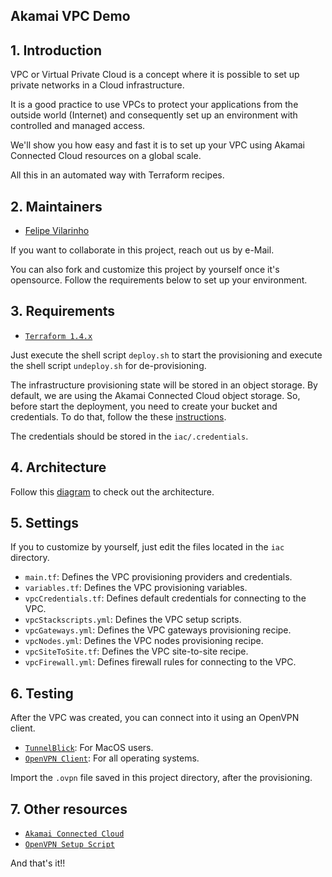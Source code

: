 ## Akamai VPC Demo

## 1. Introduction

VPC or Virtual Private Cloud is a concept where it is possible to set up private networks in a Cloud infrastructure.

It is a good practice to use VPCs to protect your applications from the outside world (Internet) and consequently 
set up an environment with controlled and managed access.

We'll show you how easy and fast it is to set up your VPC using Akamai Connected Cloud resources on a global scale.

All this in an automated way with Terraform recipes.

## 2. Maintainers

- [Felipe Vilarinho](https://www.linkedin.com/in/fvilarinho)

If you want to collaborate in this project, reach out us by e-Mail.

You can also fork and customize this project by yourself once it's opensource. 
Follow the requirements below to set up your environment.

## 3. Requirements

- [`Terraform 1.4.x`](https://www.terraform.io)

Just execute the shell script `deploy.sh` to start the provisioning and execute the shell script `undeploy.sh` for
de-provisioning.

The infrastructure provisioning state will be stored in an object storage. By default, we are using the Akamai Connected
Cloud object storage. So, before start the deployment, you need to create your bucket and credentials. To do that, 
follow the these [instructions](https://www.linode.com/docs/products/storage/object-storage/get-started/).

The credentials should be stored in the `iac/.credentials`.

## 4. Architecture

Follow this [diagram](https://viewer.diagrams.net/?tags=%7B%7D&highlight=FFFFFF&layers=1&nav=1&title=VPC#R7RxXd6rM9tfkMVl04VEQFOygWF6%2BhTDCCAICUvz1d7CkKMkxN%2FEcT3FFA3sKM7vP3jM8kMI6b0ZG6HQDC3gPBGblD2TjgSAIkiHRvxJSHCA4hREHiB1B6wh7AWhwB45A7AjdQgvEbyomQeAlMHwLNAPfB2byBmZEUZC9rbYMvLdPDQ0bXAA00%2FAuoRNoJc4RijPcS0ELQNs5PpolaoeChWG6dhRs%2FePzHghS2n8OxWvj1NdxorFjWEH2CkSKD6QQBUFyuFrnAvBK5J7QdmgnvVP6PO4I%2BMlVDXaZ5rhAbJOYHoTWDKPk3uOxl9TwtuA0jf1gk%2BKEoP0UQdkJ%2FkDymQMToIWGWZZmiCcQzEnW3rE4TqLAfUYkmiNvGbHz3Lq8GRhJAiIfQVj0IBZBL2dyGhaIEpC%2FAh1n1gTBGiRRgaocSx9x%2BtDkxIa1I9azVzQl6GMl5xU9aepY0zgykv3c%2BQsy0cURn9W4DTN%2BLO%2BURcNe07QyJ1NxtX0kmB8jt2SgEoXLwE%2B0I7iCsu%2Fh41ksjMWpR%2BxDPJHYGzSRxCWaqBPqXmOJvBmWvpsDl9DzhMALon1bcrkEjGk%2Bc%2BarEqvGLTCskv0%2BJuePmfKIXfpK5BLcrZBLViCX8ZISHaHhv8Eys9mWmmjPiY%2FxXk3XUQWcCvM9jk7l6Mo%2B%2Ft93tDgBZL8Ua5CgRk0jAZlRYqIcPoHpgx761UCEcHdqh0oW530h2GFcJ%2FB3MoJh1YxKRlhQDI1RN2GEk5l8K3U18om%2B5AyygjNup5uwC%2BQCC9nF420QJU5gB77hiS9Q%2FgX9pdi81OkEQXhE%2BgokSXE08sY2Cd6SBOQwmZbN0fwPd7NjZ%2BV1I399Uxxv4sSIknpp6MtxhcA%2FwSRYTvnQwLfOaiDIq%2FJLq4QoHBWvhlLezk6jLG9eBrO%2FO43mkywSB9vIBB9UPPIBmo8NPurwKMgljT5kuAh4RgLTt77Nt3MPfWOdfT%2BiirMVfkSVDsfJW4nqFV7Eb4ts9u6wTZD3oxjxHyjGS6X2sRr8buVFXqm8mLtSXqeF53UChd3C47Qjw4KICK%2FKgLGwWPqWwka9lTUCu5Q1rkLU6Js5%2Fp%2Fy%2FP8cOjBndKhYgv1cOhAVdDjz7XtBGaOp9Nz%2FAoqdWalnSfplFKta1v0FdCCxe1Nh1F9KCOLedFjViuSfDntNsnPz%2F6uVGFElO2ck07aLQ0AJv4puCBXJW%2BIYHrTLSLMJyuAUApQIg6bh1Y8Fa2hZBxcexHB3jKKWRAoD6Cf7OdP8A90o%2B0Je%2ByEu9irSfaKhH%2FjgjBmOoJtR9HylWhFtrIzk3oygV8jgM0GJfwS9FNHz1fCvpuj7EloGiR%2B%2BEj3WB2hImIY060G6sUf07YEM%2FSogikHxij8OD%2FudWOQH2Zxv4pfHs5RXReyE%2FakKgP2xN3TKd10i5cN81mfQUjtTjJU5Lq4iE3i7HBfBfcZP%2FHwMz6IBa1FVTgdLLEiG%2BYTWYq9G9%2F0kuaoCCd%2Bkp67Kcn2Y0PpQe32F6AsMkICpIjoGWIytTqx%2FlejvJLSoSx74qeks8lKe%2FqWzHr4vnXVkkB9HhK8NCZ9k9k5iwuSnIiq%2FtazeQY6F%2FFTY5DfD9v2ltEj6fpTjr0ppXa3ATlsQf6jAqPtSYJ%2FKEn8%2BrHWFh1kR1uJqFlar3VLc7i2pRdb%2BTjrcW1KLrFqL%2FpKA8L1S7N6SWuSn1sh%2FDh3uLql1YoS%2FjhD3ltSi3o9r%2FNNhB5LdW1KLIi5I9pzyuNxY9ufErr%2B8KP3lqY7LAMAz4ah%2FhHu44yTVz8pSlQ8ps1QTI3agbyeB%2F%2FflqD4v59wZu1REQ6o09M3Yhb7U0Bf0guv9mUHeiMPDicMlzEvLyYcggmgYJcUa6FkwjMHgBfQhgZ9P%2F5VEfD4Ttw96ICuM%2BGm0j6uQCHB8fAOubTRFDyKbLhlmGUP4z4IRGlFQ4kGCx0zEf6YXbK2nOLUrTe2nj9LRBPFUe0O0xwpPCK9RT8wl3XD8ZoR7%2FyzTl%2BW8hcb4cDqsJARRGETGXuZ7IMmCyD1KPq%2F%2ByRL%2FaUYhaeyMTbhLPiGq8kC3Oytxeazp64HMU27l%2BWaf5XlJtLyTW7km0%2FMdAc9rI5Ynzfd9Ectj00HJoK8DC2f5d%2FptD4cY7LHRC70v%2Bqlh3BPH0QRLYCxHcKfhn3rlnlAVFsNrNI4RFIsxb59yQMfFU%2FZc9TzXL2ijK%2BKtSOWHBz1%2BMCcnie8YC%2BANkAQnMCglfxEkSbBGFbyygH8%2BVn4SXwssje1e7ZzrjKRk4UsztX9g%2FQTFXpkUy0gMpAsPt4QU%2BsjCCFDn%2B2qGtZt2UEefnjZ2xLGNrrrlT0MW6l30XzAcj4nLCkuP7%2BridK8tyz8WwfjFBE92Jtlt8dmylbPmrrsbICtSasp0hHFdRRi6g0aGblfIYeMH%2Bx9H0cZ%2ByIB1GjFcaEzWMNi0uXSBjSV%2BWHbDDhoFkUSLbW3LjFx6MCcsT0efGiAT1KECph6jwNkaXQqmrxQNm%2Bpu2jBYNPOY7O2s%2BlDkZU1c6bile%2FOJTlj%2BbJfLQhMNuSmLnjjUVcrvExYxa8Muz0u5jrS8yXNZbVI7zq7lMA254boSI4YD3wBzUVP8VNwETq8RinWVP3yHTt4DHGqwS7qR3kxkd5Dg3GrcTpVaK9nkowCVqR0qxLSZKkKfZ0KEAmsptiQ8paa9Vs7PeZGoL9lGDptFQ4E7XAWFLeg9ztWsaGbl0yk23NUM0rcHVlMR5BZcZkt5zZAdM0d9uYXcClh6UuTeoOloOUMUGFz3G%2FK2yzQZAqpFR3Jlu6tIsgBNpy7DyRDWM3dst5VCrENlLsgNQdXqgS8PBdmrrBsohpxGzW5oDrDdJplv11Odl%2BetzlDmas4sx7mx1tTSUEcSFnJTXG3RO9%2FOnBCQcCdDGs8G%2BUrPxmNd7ND40lzg7EbraJ1lV572hsP10l3CRqK0lskW1GjfUYSOP9j1dHbOeqRA7wKiv%2FSotaoHlu%2FMpuxssIoHfr89XyqryItFyAzUaTLiA1VK0toEOQ08clqlJvr2tvl6QgBzhGCF5fm7NO7JWl7MzHUbFW83tRHf3SJ9wM%2B0PvrlBmCbwnwdipOmFhjWwB0NNnHBhSQERr%2Bv13o5XXQ2daej%2B8hH47cLkck9kkndLdslDIJtN2UYFloxC%2BWtptFMOrbMYRPKMJ%2BrI04KOJ3EJqqIFJTUStM2Ly8jGQoe1rfUPG7OZOigkTV7a7pjp%2BGwwFvj9jBGDVYEu6Gm%2FUk%2FzuVcnOM1jMk72Q5Lu2pzEjU8kqjNcUh5VNAfrFS3EDu4m88gXSv6rVwuRoLPZDObq3Xo8ZIi5OFQdKSOHmv11IyluN2tD6GCRqZJKyU9CIE6VuvaOLKVySBJJotCq0PTnq3bNXtmYmKNhV1IQSuqu8yEtzy1XhdVb5NZjIjP4nCDcGPz5tAdR5PGQlvVETdp7E4RnQbvaxkvGp7bN%2BqWCurTuraMNhTusrO0m3XXTKKI8TIUe1vFVD1oLBw9detjcpKEumvOEnuUG6QwmKPrlCrApsEE0xx5OyNT3pRlqdDI5xlpaDlyfDKFikdOc9LhB%2BOBa4WxU6PUxg4rgDzO5mw8cERCDjB2Ms2gALVOySdDZaQatWY7wQPDgUAcTcoSjRp6RdbHlzHbrY%2FM5oqy26gXdWZ6jO2EaVd3WdnehvPOGG9SeiOXhs5EzSDbHPECZtc37nSs8UZLEOOJ0aOEZcOWhpsxYsZ5TLjtqDCCiY1knpgYBao7k9dBW2knmqrorj7bZPOuNFnUx9N0Io0h0hHFfIOvmWwjzo2YZ1bOaJEqG6fNK1licvW5JmttvSM5oehCGralbgxDMVTakjEvGV%2FvyEOo2qORvhXWCWmLoV%2BL6JzfqXQGF7xrg%2FmQZ31BzpSBF1gdtaHMgTh0XUpvOsI0aqyjcVaMhRE3G3mYPV1vcrxFT2Sr085gh3f9MZ8M%2FKaiCWYHzuwcXwydTdfNJsjOUF23MGe%2BrGTbVkkrISN0rU4qGWwJUoo1SZ0dKsOtpPGkMkRqEdsIJKVASm1rmmXWV100Ddw2BrCO93WPr2dwUARZK3LEZiG2iY6YqsuITHM5c5uMIyjbPtcQpzPFDXRZaRnlCwcG8Y7aqwehvtiIsi8u8tnEnLp6Ou6ryXYx4vt5oepKZ5fa24HGTHVOrEmdNZFo8zbNjckd31IAJs%2BdbFvbtVBPop%2B0Rq3aHEkO39b7kEHtWzmaRG0nS%2BuZHwaYGcREKrleZ4vqO5I4hNhUJxsrEFF9phH3YU%2FTRjVrjErtSWvR97vbrCd7bbXNMQuv6Gv4ClPhVGsa5hRr%2BSZGpIO%2BxSoey2UwKVa9KFmDlYuLU7lt9QfuZNnacJnNdUs9hZw3PnJYmFCF7JcD6I%2BImuBkJBhP4wlQnM2GLdjWRrVGa1R1OqIkpb5W8TxrtJbMnJZZB0QSxZndTu4UU2YqebkcARF2dkwvbgaEYC4tolM6Vqi5uekCb14aqKK%2FIgrAqIMYdtKEdZbrsN%2FKbE%2BJsTQmB6twoM4S3Fh1YFT4E7P0zJTmeLfJ21E3G3NRIINRy%2BnYlCY32WLse1Y6EUe01Gm50DXIbLMkiUSGRDIm5sg0dvGMpqPIi0aarkS7Ft8zlbG1k4RZShLieFbMJ2vRzcoZjl1dbWWIC3iN7uOCPlHbw1E0Guqz3FxKQsTiStgC%2FCTNRrWJQ2fAxa2FSXtbP9fsbiDmEylnPH%2Ba86FXLhelqW3lkLSapjFU6%2BLh2xBLa2Que7myGjcXg15Y%2BlV1pFj1vtqmhZksl47jtyziz53wirgL%2FTMD48wVG6zu0F92kqR8DVX9YAXR6g1195SiegDsiicTjQJBizgB5QVauO%2BXNjG6TpzteuEb0CtvMKz0JZl9gIHEy%2Bt4bZQ4kzwjRGN6hGbgP1po3W%2F7j8ADa1CGLbZwvwv6cRlEjxlYoOmDxzBC65lTTQQ3wvBxGQHwmO7DQk%2Br0D6Nnn%2F9eqpjBOBQEEQWeIunbwkGkGfBgIrAME1U8Bx%2BSpp8hek6u6InrR%2Bny86CnrZpfaw79DWvFrpcblct219FA96GE06bnE7bml5FBt7d5PSyV%2FOz8YTzWEHFvtFrIgXXnuv%2FYaDgSmXyxXgCjb0950DhxNP%2FG1I4yxdSp5O03x81qGTIG4Ywj0mKJHhOWPyLVL6w0Nn2JJK93LCOYzcKVFZywjckrdh3OOHlhMI%2FDnjFAWeHpS5fwFWVhvqOAwuV9OcuLdFP2JL7zimBF1vzKcvzxVMMV9mnSuTd%2FUuzqr2RCu%2Fj9jT%2FMMNwFLafTpdfdvjjo2FXb7OqUMTvnxL7su4WylQuqiDBCGT7JcI7OvxTG74%2Bf4IC7D8X%2BhqVkAzJkdb3rBmo813DFVsfySqzXLuVWr4iq%2FNLZPY79O3%2Fq%2F3fJfRrOf9IsG6dcGQw7umtdT8%2Fanrt%2BuCyp%2BfjOz9phXDNq31%2BWw58l5N%2BPoc8XmxUuZpH8PNdDzfjkMo3dhNfXjkQ760h666xNuBDuQVmfwgflKboaJL%2BrSVe3rtwvnm1YnsUiX%2FPaqIMKz6%2FIf7AQi%2Fv4SfF%2FwE%3D) to check out the architecture.

## 5. Settings

If you to customize by yourself, just edit the files located in the `iac` directory.

- `main.tf`: Defines the VPC provisioning providers and credentials.
- `variables.tf`: Defines the VPC provisioning variables.
- `vpcCredentials.tf`: Defines default credentials for connecting to the VPC.
- `vpcStackscripts.yml`: Defines the VPC setup scripts.
- `vpcGateways.yml`: Defines the VPC gateways provisioning recipe.
- `vpcNodes.yml`: Defines the VPC nodes provisioning recipe.
- `vpcSiteToSite.tf`: Defines the VPC site-to-site recipe.
- `vpcFirewall.yml`: Defines firewall rules for connecting to the VPC.

## 6. Testing

After the VPC was created, you can connect into it using an OpenVPN client.

- [`TunnelBlick`](https://tunnelblick.net/downloads.html): For MacOS users.
- [`OpenVPN Client`](https://openvpn.net/client): For all operating systems.

Import the `.ovpn` file saved in this project directory, after the provisioning.

## 7. Other resources

- [`Akamai Connected Cloud`](https://www.linode.com)
- [`OpenVPN Setup Script`](https://github.com/fvilarinho/openvpn-setup)

And that's it!!
